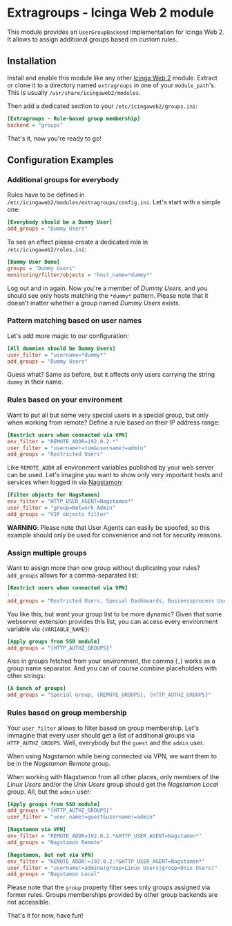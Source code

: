 Extragroups - Icinga Web 2 module
=================================

This module provides an `UserGroupBackend` implementation for Icinga Web 2. It
allows to assign additional groups based on custom rules.

Installation
------------

Install and enable this module like any other [Icinga Web 2](https://www.icinga.com/products/icinga-web-2/)
module. Extract or clone it to a directory named `extragroups` in one of your
`module_path`'s. This is usually `/usr/share/icingaweb2/modules`.

Then add a dedicated section to your `/etc/icingaweb2/groups.ini`:

```ini
[Extragroups - Rule-based group membership]
backend = "groups"
```

That's it, now you're ready to go!

Configuration Examples
----------------------

### Additional groups for everybody

Rules have to be defined in `/etc/icingaweb2/modules/extragroups/config.ini`.
Let's start with a simple one:

```ini
[Everybody should be a Dummy User]
add_groups = "Dummy Users"
```

To see an effect please create a dedicated role in `/etc/icingaweb2/roles.ini`:

```ini
[Dummy User Demo]
groups = "Dummy Users"
monitoring/filter/objects = "host_name=*dummy*"
```

Log out and in again. Now you're a member of *Dummy Users*, and you should see
only hosts matching the `*dummy*` pattern. Please note that it doesn't matter
whether a group named *Dummy Users* exists.

### Pattern matching based on user names

Let's add more magic to our configuration:

```ini
[All dummies should be Dummy Users]
user_filter = "username=*dummy*"
add_groups = "Dummy Users"
```

Guess what? Same as before, but it affects only users carrying the string
`dummy` in their name.

### Rules based on your environment

Want to put all but some very special users in a special group, but only when
working from remote? Define a rule based on their IP address range:

```ini
[Restrict users when connected via VPN]
env_filter = "REMOTE_ADDR=192.0.2.*"
user_filter = "username!=tom&username!=admin"
add_groups = "Restricted Users"
```

Like `REMOTE_ADDR` all environment variables published by your web server can be
used. Let's imagine you want to show only very important hosts and services when
logged in via [Nagstamon](https://nagstamon.ifw-dresden.de):

```ini
[Filter objects for Nagstamon]
env_filter = "HTTP_USER_AGENT=Nagstamon*"
user_filter = "group=Network Admin"
add_groups = "VIP objects filter"
```

**WARNING**: Please note that User Agents can easily be spoofed, so this example
should only be used for convenience and not for security reasons.

### Assign multiple groups

Want to assign more than one group without duplicating your rules? `add_groups`
allows for a comma-separated list:

```ini
[Restrict users when connected via VPN]
; ..
add_groups = "Restricted Users, Special Dashboards, Businessprocess Users"
```

You like this, but want your group list to be more dynamic? Given that some
webserver extension provides this list, you can access every environment
variable via `{VARIABLE_NAME}`:

```ini
[Apply groups from SSO module]
add_groups = "{HTTP_AUTHZ_GROUPS}"
```

Also in groups fetched from your environment, the comma (`,`) works as a group
name separator. And you can of course combine placeholders with other strings:

```ini
[A bunch of groups]
add_groups = "Special Group, {REMOTE_GROUPS}, {HTTP_AUTHZ_GROUPS}"
```

### Rules based on group membership

Your `user_filter` allows to filter based on group membership. Let's immagine
that every user should get a list of additional groups via `HTTP_AUTHZ_GROUPS`.
Well, everybody but the `guest` and the `admin` user.

When using Nagstamon while being connected via VPN, we want them to be in the
*Nagstamon Remote* group.

When working with Nagstamon from all other places, only members of the *Linux
Users* and/or the *Unix Users* group should get the *Nagstamon Local* group.
All, but the `admin` user:

```ini
[Apply groups from SSO module]
add_groups = "{HTTP_AUTHZ_GROUPS}"
user_filter = "user_name!=guest&username!=admin"

[Nagstamon via VPN]
env_filter = "REMOTE_ADDR=192.0.2.*&HTTP_USER_AGENT=Nagstamon*"
add_groups = "Nagstamon Remote"

[Nagstamon, but not via VPN]
env_filter = "REMOTE_ADDR!=192.0.2.*&HTTP_USER_AGENT=Nagstamon*"
user_filter = "username!=admin&(group=Linux Users|group=Unix Users)"
add_groups = "Nagstamon Local"
```

Please note that the `group` property filter sees only groups assigned via
former rules. Groups memberships provided by other group backends are not
accessible.

That's it for now, have fun!
